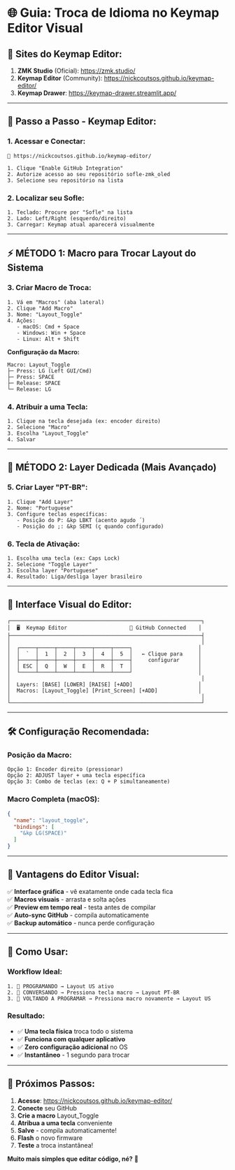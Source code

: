 # 🌐 Guia: Troca de Idioma no Keymap Editor Visual

## 🎯 **Sites do Keymap Editor:**

1. **ZMK Studio** (Oficial): https://zmk.studio/ 
2. **Keymap Editor** (Community): https://nickcoutsos.github.io/keymap-editor/
3. **Keymap Drawer**: https://keymap-drawer.streamlit.app/

---

## 🚀 **Passo a Passo - Keymap Editor:**

### **1. Acessar e Conectar:**
```
🔗 https://nickcoutsos.github.io/keymap-editor/

1. Clique "Enable GitHub Integration"
2. Autorize acesso ao seu repositório sofle-zmk_oled
3. Selecione seu repositório na lista
```

### **2. Localizar seu Sofle:**
```
1. Teclado: Procure por "Sofle" na lista
2. Lado: Left/Right (esquerdo/direito)
3. Carregar: Keymap atual aparecerá visualmente
```

---

## ⚡ **MÉTODO 1: Macro para Trocar Layout do Sistema**

### **3. Criar Macro de Troca:**
```
1. Vá em "Macros" (aba lateral)
2. Clique "Add Macro" 
3. Nome: "Layout_Toggle"
4. Ações:
   - macOS: Cmd + Space
   - Windows: Win + Space  
   - Linux: Alt + Shift
```

**Configuração da Macro:**
```
Macro: Layout_Toggle
├─ Press: LG (Left GUI/Cmd)
├─ Press: SPACE  
├─ Release: SPACE
└─ Release: LG
```

### **4. Atribuir a uma Tecla:**
```
1. Clique na tecla desejada (ex: encoder direito)
2. Selecione "Macro"
3. Escolha "Layout_Toggle"
4. Salvar
```

---

## 🎯 **MÉTODO 2: Layer Dedicada (Mais Avançado)**

### **5. Criar Layer "PT-BR":**
```
1. Clique "Add Layer" 
2. Nome: "Portuguese"
3. Configure teclas específicas:
   - Posição do P: &kp LBKT (acento agudo ´)
   - Posição do ;: &kp SEMI (ç quando configurado)
```

### **6. Tecla de Ativação:**
```
1. Escolha uma tecla (ex: Caps Lock)
2. Selecione "Toggle Layer" 
3. Escolha layer "Portuguese"
4. Resultado: Liga/desliga layer brasileiro
```

---

## 🎨 **Interface Visual do Editor:**

```
┌─────────────────────────────────────────────────────────────┐
│  🖥️  Keymap Editor                    🔗 GitHub Connected    │
├─────────────────────────────────────────────────────────────┤
│                                                             │
│  ┌─────┬─────┬─────┬─────┬─────┬─────┐                     │
│  │  `  │  1  │  2  │  3  │  4  │  5  │   ← Clique para     │
│  ├─────┼─────┼─────┼─────┼─────┼─────┤     configurar      │
│  │ ESC │  Q  │  W  │  E  │  R  │  T  │                     │
│  └─────┴─────┴─────┴─────┴─────┴─────┘                     │
│                                                             │
│  Layers: [BASE] [LOWER] [RAISE] [+ADD]                     │
│  Macros: [Layout_Toggle] [Print_Screen] [+ADD]             │
│                                                             │
└─────────────────────────────────────────────────────────────┘
```

---

## 🛠️ **Configuração Recomendada:**

### **Posição da Macro:**
```
Opção 1: Encoder direito (pressionar)
Opção 2: ADJUST layer + uma tecla específica  
Opção 3: Combo de teclas (ex: Q + P simultaneamente)
```

### **Macro Completa (macOS):**
```json
{
  "name": "layout_toggle",
  "bindings": [
    "&kp LG(SPACE)"
  ]
}
```

---

## 🎯 **Vantagens do Editor Visual:**

✅ **Interface gráfica** - vê exatamente onde cada tecla fica  
✅ **Macros visuais** - arrasta e solta ações  
✅ **Preview em tempo real** - testa antes de compilar  
✅ **Auto-sync GitHub** - compila automaticamente  
✅ **Backup automático** - nunca perde configuração  

---

## 📱 **Como Usar:**

### **Workflow Ideal:**
```
1. 🔧 PROGRAMANDO → Layout US ativo
2. 💬 CONVERSANDO → Pressiona tecla macro → Layout PT-BR  
3. 🔧 VOLTANDO A PROGRAMAR → Pressiona macro novamente → Layout US
```

### **Resultado:**
- ✅ **Uma tecla física** troca todo o sistema
- ✅ **Funciona com qualquer aplicativo** 
- ✅ **Zero configuração adicional** no OS
- ✅ **Instantâneo** - 1 segundo para trocar

---

## 🎊 **Próximos Passos:**

1. **Acesse**: https://nickcoutsos.github.io/keymap-editor/
2. **Conecte** seu GitHub
3. **Crie a macro** Layout_Toggle  
4. **Atribua a uma tecla** conveniente
5. **Salve** - compila automaticamente!
6. **Flash** o novo firmware
7. **Teste** a troca instantânea!

**Muito mais simples que editar código, né?** 🚀

